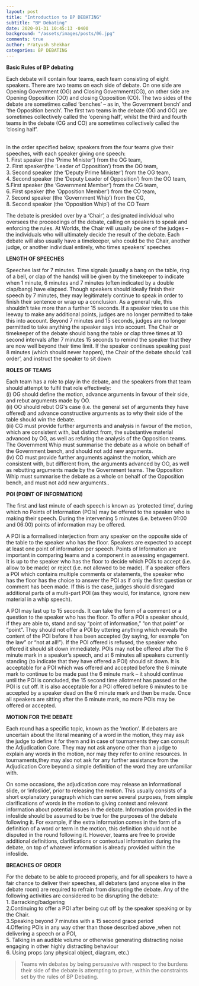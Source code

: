```yaml
---
layout: post
title: "Introduction to BP DEBATING"
subtitle: "BP Debating"
date: 2020-01-31 10:45:13 -0400
background: "/assets/images/posts/06.jpg"
comments: true
author: Pratyush Shekhar
categories: BP DEBATING
---
```


**Basic Rules of BP debating**

<p>
  Each debate will contain four teams, each team consisting of eight speakers.
There are two teams on each side of debate. On one side are Opening Government (OG) and Closing 
Government(CG), on other side are Opening Opposition (OO) and closing Opposition
(CO). The two sides of the debate are sometimes called ‘benches’ – as in, ‘the Government bench’
and ‘the Opposition bench’. The first two teams in the debate (OG and OO) are sometimes collectively
called the ‘opening half’, whilst the third and fourth teams in the debate (CG and CO) are sometimes
collectively called the ‘closing half’.
</p>


<p>
<br>
In the order specified below, speakers from the four teams give their speeches, with each speaker
giving one speech: 
<br>1.   First speaker (the ‘Prime Minister’) from the OG team, 
<br>2.   First speaker(the ‘Leader of Opposition’) from the OO team,
<br>3.   Second speaker (the ‘Deputy Prime Minister’) from the OG team,
<br>4.   Second speaker (the ‘Deputy Leader of Opposition’) from the OO team,
<br> 5.First speaker (the ‘Government Member’) from the CG team,
<br>6.   First speaker (the ‘Opposition Member’) from the CO team, 
<br> 7.   Second speaker (the ‘Government Whip’) from the CG, 
<br> 8. Second speaker (the ‘Opposition Whip’) of the CO Team
</p>

<p>
 The debate is presided over by a ‘Chair’, a designated individual who oversees the proceedings
of the debate, calling on speakers to speak and enforcing the rules. At Worlds, the Chair will 
usually be one of the judges – the individuals who will ultimately decide the result of the debate.
 Each debate will also usually have a timekeeper, who
could be the Chair, another judge, or another individual entirely, who times speakers’ speeches
</p>


**LENGTH OF SPEECHES**

<p>
  Speeches last for 7 minutes. Time signals (usually a bang on the table, ring of a bell, or clap
of the hands) will be given by the timekeeper to indicate when 1 minute, 6 minutes and 7 minutes
(often indicated by a double clap/bang) have elapsed. Though speakers should ideally finish their
speech by 7 minutes, they may legitimately continue to speak in order to finish their sentence or
wrap up a conclusion. As a general rule, this shouldn’t take more than a further 15 seconds. If a
speaker tries to use this leeway to make any additional points, judges are no longer permitted to
take this into account. Beyond 7 minutes and 15 seconds, judges are no longer permitted to take
anything the speaker says into account. The Chair or timekeeper of the debate should bang the table
or clap three times at 10 second intervals after 7 minutes 15 seconds to remind the speaker that
they are now well beyond their time limit. If the speaker continues speaking past 8 minutes (which
should never happen), the Chair of the debate should ‘call order’, and instruct the speaker to sit
down
</p>

**ROLES OF TEAMS**

<p>
  Each team has a role to play in the debate, and the speakers from that team should attempt to
fulfil that role effectively:
<br>(i)  OG should define the motion, advance arguments in favour
of their side, and rebut arguments made by OO. 
<br>(ii) OO should rebut OG's case (i.e. the general set of arguments they have offered) and advance
constructive arguments as to why their side of the table should win the debate. 
<br>(iii)  CG must provide further arguments and analysis in favour of the motion, which are 
consistent with, but distinct from, the substantive material advanced by OG, as well as refuting
the analysis of the Opposition teams. The Government Whip must summarise the debate as a whole on
behalf of the Government bench, and should not add new arguments. 
<br>(iv)       CO must provide further arguments against the motion, which are consistent with, 
but different from, the arguments advanced by OO, as well as rebutting arguments made by the 
Government teams. The Opposition Whip must summarise the debate as a whole on behalf of the 
Opposition bench, and must not add new arguments..
</p>


**POI (POINT OF INFORMATION)**
<p>
The first and last minute of each speech is known as ‘protected time’, during which no Points of
Information (POIs) may be offered to the speaker who is making their speech. During the intervening
5 minutes (i.e. between 01:00 and 06:00) points of information may be offered. 
<p> A POI is a formalised
interjection from any speaker on the opposite side of the table to the speaker who has the floor.
Speakers are expected to accept at least one point of information per speech. Points of Information
are important in comparing teams and a component in assessing engagement. It is up to the speaker
who has the floor to decide which POIs to accept (i.e. allow to be made) or reject (i.e. not
allowed to be made).  If a speaker offers a POI which contains multiple comments or statements,
the speaker who has the floor has the choice to answer the POI as if only the first question or
comment has been made. If this is the case, judges should disregard additional parts of a multi-part
POI (as they would, for instance, ignore new material in a whip speech).
</p>
<p>A POI may last up to 15
seconds. It can take the form of a comment or a question to the speaker who has the floor. To offer
a POI a speaker should, if they are able to, stand and say “point of information,” “on that point”
or “point”. They should not offer a POI by uttering anything which reveals the content of the POI
before it has been accepted (by saying, for example “on the law” or “not at all!”). If the POI
offered is refused, the speaker who offered it should sit down immediately. POIs may not be offered
after the 6 minute mark in a speaker’s speech, and at 6 minutes all speakers currently standing
(to indicate that they have offered a POI) should sit down. It is acceptable for a POI which was 
offered and accepted before the 6 minute mark to continue to be made past the 6 minute mark – 
it should continue until the POI is concluded, the 15 second time allotment has passed or the 
POI is cut off. It is also acceptable for a POI offered before 6 minutes to be accepted by a 
speaker dead on the 6 minute mark and then be made. Once all speakers are sitting after the 6
minute mark, no more POIs may be offered or accepted.</p>

**MOTION FOR THE DEBATE**

<p>
Each round has a specific topic, known as the ‘motion’. If debaters are uncertain about the literal
meaning of a word in the motion, they may ask the judge to define it for 
them and in case of tournaments they can consult the Adjudication Core. They may not ask anyone other than a judge to explain any words in
the motion, nor may they refer to online resources. In tournaments,they may also not ask for any 
further assistance from the Adjudication Core beyond a simple definition of the word they are 
unfamiliar with.</p>
<p>On some occasions, the adjudication core may release an informational slide, or ‘infoslide’, prior to releasing
the motion. This usually consists of a short explanatory paragraph which can serve several purposes,
from simple clarifications of words in the motion to giving context and relevant information about
potential issues in the debate. Information provided in the infoslide should be assumed to be true
for the purposes of the debate following it. For example, if the extra information comes in the
form of a definition of a word or term in the motion, this definition should not be disputed in
the round following it. However, teams are free to provide additional definitions, clarifications
or contextual information during the debate, on top of whatever information is already provided
within the infoslide.</p>


**BREACHES OF ORDER**

<p>
  For the debate to be able to proceed properly, and for all speakers to have a fair chance to
deliver their speeches, all debaters (and anyone else in the debate room) are required to refrain
from disrupting the debate. Any of the following activities are considered to be disrupting the
debate:
<br>1. Barracking/badgering </br>
2.Continuing to offer a POI after being cut off by the speaker speaking or by the Chair.
<br> 3.Speaking beyond 7 minutes with a 15 second grace period 
<br> 4.Offering POIs in any way other than those described above ,when not delivering a speech or a POI,
<br>5. Talking in an audible volume or otherwise generating distracting noise engaging in other 
highly distracting behaviour
<br>6. Using props (any physical object, diagram, etc.)</p>



<blockquote class="blockquote">
  Teams win debates by being persuasive with respect to the burdens their side of the debate is 
attempting to prove, within the constraints set by the rules of BP Debating.
</blockquote>





